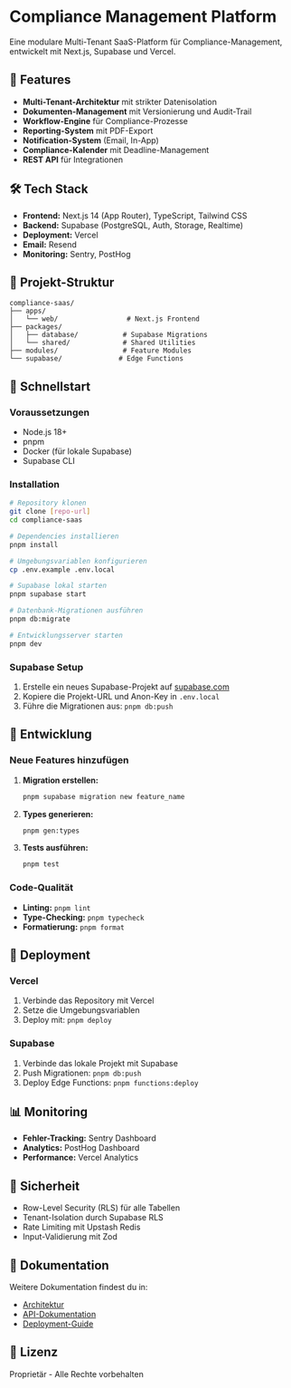 # Compliance Management Platform

Eine modulare Multi-Tenant SaaS-Platform für Compliance-Management, entwickelt mit Next.js, Supabase und Vercel.

## 🚀 Features

- **Multi-Tenant-Architektur** mit strikter Datenisolation
- **Dokumenten-Management** mit Versionierung und Audit-Trail
- **Workflow-Engine** für Compliance-Prozesse
- **Reporting-System** mit PDF-Export
- **Notification-System** (Email, In-App)
- **Compliance-Kalender** mit Deadline-Management
- **REST API** für Integrationen

## 🛠️ Tech Stack

- **Frontend:** Next.js 14 (App Router), TypeScript, Tailwind CSS
- **Backend:** Supabase (PostgreSQL, Auth, Storage, Realtime)
- **Deployment:** Vercel
- **Email:** Resend
- **Monitoring:** Sentry, PostHog

## 📁 Projekt-Struktur

```
compliance-saas/
├── apps/
│   └── web/                 # Next.js Frontend
├── packages/
│   ├── database/           # Supabase Migrations
│   └── shared/             # Shared Utilities
├── modules/                # Feature Modules
└── supabase/              # Edge Functions
```

## 🚀 Schnellstart

### Voraussetzungen

- Node.js 18+
- pnpm
- Docker (für lokale Supabase)
- Supabase CLI

### Installation

```bash
# Repository klonen
git clone [repo-url]
cd compliance-saas

# Dependencies installieren
pnpm install

# Umgebungsvariablen konfigurieren
cp .env.example .env.local

# Supabase lokal starten
pnpm supabase start

# Datenbank-Migrationen ausführen
pnpm db:migrate

# Entwicklungsserver starten
pnpm dev
```

### Supabase Setup

1. Erstelle ein neues Supabase-Projekt auf [supabase.com](https://supabase.com)
2. Kopiere die Projekt-URL und Anon-Key in `.env.local`
3. Führe die Migrationen aus: `pnpm db:push`

## 📝 Entwicklung

### Neue Features hinzufügen

1. **Migration erstellen:**
   ```bash
   pnpm supabase migration new feature_name
   ```

2. **Types generieren:**
   ```bash
   pnpm gen:types
   ```

3. **Tests ausführen:**
   ```bash
   pnpm test
   ```

### Code-Qualität

- **Linting:** `pnpm lint`
- **Type-Checking:** `pnpm typecheck`
- **Formatierung:** `pnpm format`

## 🚀 Deployment

### Vercel

1. Verbinde das Repository mit Vercel
2. Setze die Umgebungsvariablen
3. Deploy mit: `pnpm deploy`

### Supabase

1. Verbinde das lokale Projekt mit Supabase
2. Push Migrationen: `pnpm db:push`
3. Deploy Edge Functions: `pnpm functions:deploy`

## 📊 Monitoring

- **Fehler-Tracking:** Sentry Dashboard
- **Analytics:** PostHog Dashboard
- **Performance:** Vercel Analytics

## 🔐 Sicherheit

- Row-Level Security (RLS) für alle Tabellen
- Tenant-Isolation durch Supabase RLS
- Rate Limiting mit Upstash Redis
- Input-Validierung mit Zod

## 📖 Dokumentation

Weitere Dokumentation findest du in:
- [Architektur](./docs/architecture.md)
- [API-Dokumentation](./docs/api.md)
- [Deployment-Guide](./docs/deployment.md)

## 📄 Lizenz

Proprietär - Alle Rechte vorbehalten